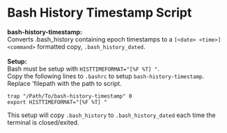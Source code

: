 # Bash History Timestamp Script

**bash-history-timestamp:** <br>
Converts .bash_history containing epoch timestamps to a `[<date> <time>] <command>` formatted copy, `.bash_history_dated`.<br>
<br>
**Setup:**<br>
Bash must be setup with `HISTTIMEFORMAT="[%F %T] "`. <br>
Copy the following lines to `.bashrc` to setup `bash-history-timestamp`. <br>
Replace 'filepath with the path to script. <br>

    trap "/Path/To/bash-history-timestamp" 0
    export HISTTIMEFORMAT="[%F %T] "

This setup will copy `.bash_history` to `.bash_history_dated` each time the terminal is closed/exited.
<br>